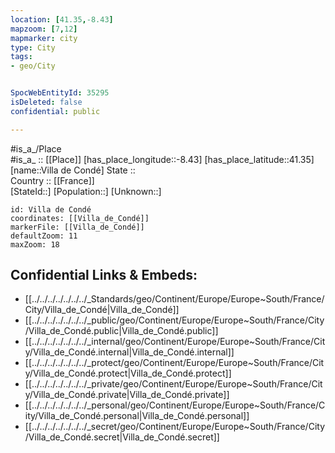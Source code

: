 ```yaml
---
location: [41.35,-8.43] 
mapzoom: [7,12] 
mapmarker: city 
type: City
tags:
- geo/City


SpocWebEntityId: 35295
isDeleted: false
confidential: public

---
```

#is_a_/Place  
#is_a_ :: [[Place]] 
[has_place_longitude::-8.43] 
[has_place_latitude::41.35] 
[name::Villa de Condé] 
State ::  
Country :: [[France]]  
[StateId::] 
[Population::] 
[Unknown::] 


```leaflet
id: Villa de Condé
coordinates: [[Villa_de_Condé]] 
markerFile: [[Villa_de_Condé]] 
defaultZoom: 11 
maxZoom: 18
```


## Confidential Links & Embeds: 
- [[../../../../../../../_Standards/geo/Continent/Europe/Europe~South/France/City/Villa_de_Condé|Villa_de_Condé]] 
- [[../../../../../../../_public/geo/Continent/Europe/Europe~South/France/City/Villa_de_Condé.public|Villa_de_Condé.public]] 
- [[../../../../../../../_internal/geo/Continent/Europe/Europe~South/France/City/Villa_de_Condé.internal|Villa_de_Condé.internal]] 
- [[../../../../../../../_protect/geo/Continent/Europe/Europe~South/France/City/Villa_de_Condé.protect|Villa_de_Condé.protect]] 
- [[../../../../../../../_private/geo/Continent/Europe/Europe~South/France/City/Villa_de_Condé.private|Villa_de_Condé.private]] 
- [[../../../../../../../_personal/geo/Continent/Europe/Europe~South/France/City/Villa_de_Condé.personal|Villa_de_Condé.personal]] 
- [[../../../../../../../_secret/geo/Continent/Europe/Europe~South/France/City/Villa_de_Condé.secret|Villa_de_Condé.secret]] 
